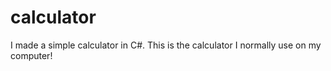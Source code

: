 # calculator
I made a simple calculator in C#. This is the calculator I normally use on my computer!
